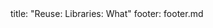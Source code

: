 <frontmatter>
title: "Reuse: Libraries: What"
footer: footer.md
</frontmatter>

<include src="navbar.md" boilerplate />

<include src="unit-inPage-asFlat.md" boilerplate />